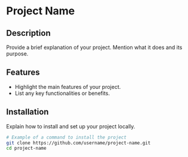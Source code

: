 
# Project Name

## Description
Provide a brief explanation of your project. Mention what it does and its purpose.

## Features
- Highlight the main features of your project.
- List any key functionalities or benefits.

## Installation
Explain how to install and set up your project locally.

```bash
# Example of a command to install the project
git clone https://github.com/username/project-name.git
cd project-name
